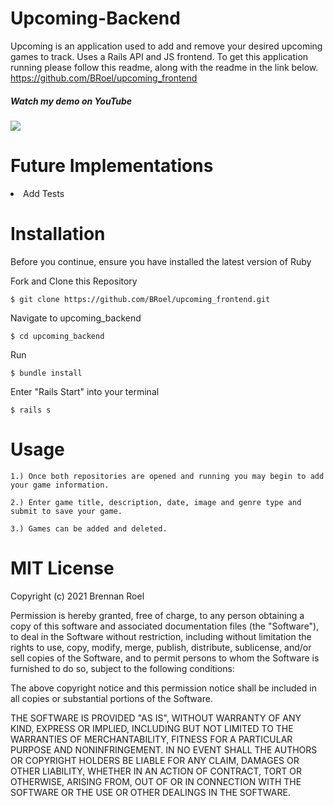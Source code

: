 # Upcoming-Backend
Upcoming is an application used to add and remove your desired upcoming games to track. Uses a Rails API and JS frontend. To get this application running please follow this readme, along with the readme in the link below. https://github.com/BRoel/upcoming_frontend

##### Watch my demo on YouTube
<a href= 'https://www.youtube.com/watch?v=BrFE2qKmIj4' rel="nofollow"><img src= "https://raw.githubusercontent.com/BRoel/feed-it_frontend/main/public/yt_logo_rgb_dark.png" /></a>

# Future Implementations

<li>Add Tests</li>

# Installation 

Before you continue, ensure you have installed the latest version of Ruby

Fork and Clone this Repository
```
$ git clone https://github.com/BRoel/upcoming_frontend.git
```
Navigate to upcoming_backend
```
$ cd upcoming_backend
```
Run
```
$ bundle install
```
Enter "Rails Start" into your terminal
```
$ rails s
```
# Usage
```
1.) Once both repositories are opened and running you may begin to add your game information.
```
```
2.) Enter game title, description, date, image and genre type and submit to save your game.
```
```
3.) Games can be added and deleted.
```
# MIT License

Copyright (c) 2021 Brennan Roel

Permission is hereby granted, free of charge, to any person obtaining a copy
of this software and associated documentation files (the "Software"), to deal
in the Software without restriction, including without limitation the rights
to use, copy, modify, merge, publish, distribute, sublicense, and/or sell
copies of the Software, and to permit persons to whom the Software is
furnished to do so, subject to the following conditions:

The above copyright notice and this permission notice shall be included in all
copies or substantial portions of the Software.

THE SOFTWARE IS PROVIDED "AS IS", WITHOUT WARRANTY OF ANY KIND, EXPRESS OR
IMPLIED, INCLUDING BUT NOT LIMITED TO THE WARRANTIES OF MERCHANTABILITY,
FITNESS FOR A PARTICULAR PURPOSE AND NONINFRINGEMENT. IN NO EVENT SHALL THE
AUTHORS OR COPYRIGHT HOLDERS BE LIABLE FOR ANY CLAIM, DAMAGES OR OTHER
LIABILITY, WHETHER IN AN ACTION OF CONTRACT, TORT OR OTHERWISE, ARISING FROM,
OUT OF OR IN CONNECTION WITH THE SOFTWARE OR THE USE OR OTHER DEALINGS IN THE
SOFTWARE.
